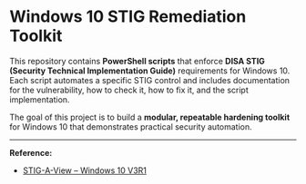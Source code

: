 # Windows 10 STIG Remediation Toolkit

This repository contains **PowerShell scripts** that enforce **DISA STIG (Security Technical Implementation Guide)** requirements for Windows 10.  
Each script automates a specific STIG control and includes documentation for the vulnerability, how to check it, how to fix it, and the script implementation.  

The goal of this project is to build a **modular, repeatable hardening toolkit** for Windows 10 that demonstrates practical security automation.

---

**Reference:**  
- [STIG-A-View – Windows 10 V3R1](https://stigaview.com/products/win10/v3r1/)  
